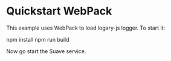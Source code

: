 # Quickstart WebPack

This example uses WebPack to load logary-js logger. To start it:

  npm install
  npm run build

Now go start the Suave service.
